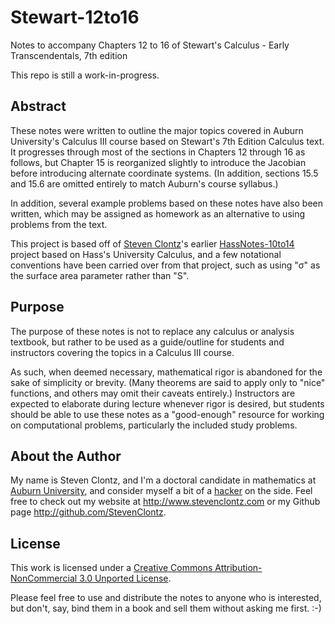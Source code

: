Stewart-12to16
==============

Notes to accompany Chapters 12 to 16 of Stewart's Calculus - Early Transcendentals, 7th edition

This repo is still a work-in-progress.

Abstract
--------

These notes were written to outline the major topics covered in Auburn University's Calculus III course based on Stewart's 7th Edition Calculus text. It progresses through most of the sections in Chapters 12 through 16 as follows, but Chapter 15 is reorganized slightly to introduce the Jacobian before introducing alternate coordinate systems. (In addition, sections 15.5 and 15.6 are omitted entirely to match Auburn's course syllabus.)

In addition, several example problems based on these notes have also been written, which may be assigned as homework as an alternative to using problems from the text.

This project is based off of [Steven Clontz](http://www.stevenclontz.com)'s earlier [HassNotes-10to14](http://github.com/StevenClontz/HassNotes-10to14) project based on Hass's University Calculus, and a few notational conventions have been carried over from that project, such as using "&sigma;" as the surface area parameter rather than "S".

Purpose
-------

The purpose of these notes is not to replace any calculus or analysis textbook, but rather to be used as a guide/outline for students and instructors covering the topics in a Calculus III course.

As such, when deemed necessary, mathematical rigor is abandoned for the sake of simplicity or brevity. (Many theorems are said to apply only to "nice" functions, and others may omit their caveats entirely.) Instructors are expected to elaborate during lecture whenever rigor is desired, but students should be able to use these notes as a "good-enough" resource for working on computational problems, particularly the included study problems.

About the Author
----------------

My name is Steven Clontz, and I'm a doctoral candidate in mathematics at [Auburn University](http://www.auburn.edu), and consider myself a bit of a [hacker](http://en.wikipedia.org/wiki/Hacker_\(programmer_subculture\)) on the side. Feel free to check out my website at <http://www.stevenclontz.com> or my Github page <http://github.com/StevenClontz>.

License
-------

This work is licensed under a [Creative Commons Attribution-NonCommercial 3.0 Unported License](http://creativecommons.org/licenses/by-nc/3.0/deed.en_US).

Please feel free to use and distribute the notes to anyone who is interested, but don't, say, bind them in a book and sell them without asking me first. :-)